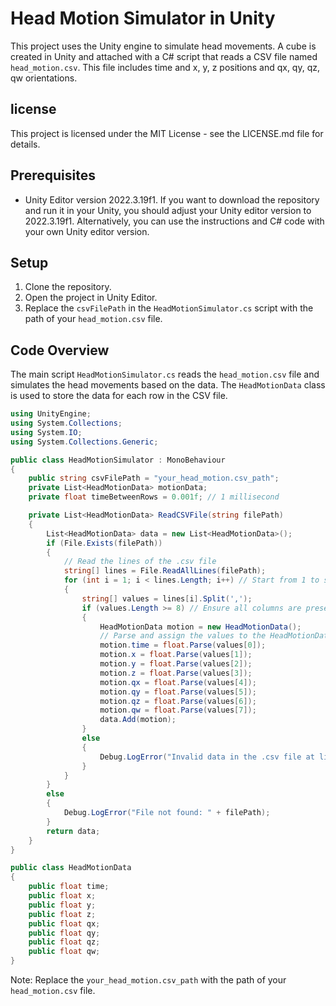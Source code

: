 # Head Motion Simulator in Unity

This project uses the Unity engine to simulate head movements. A cube is created in Unity and attached with a C# script that reads a CSV file named `head_motion.csv`. This file includes time and x, y, z positions and qx, qy, qz, qw orientations.

## license
This project is licensed under the MIT License - see the LICENSE.md file for details.

## Prerequisites

- Unity Editor version 2022.3.19f1. If you want to download the repository and run it in your Unity, you should adjust your Unity editor version to 2022.3.19f1. Alternatively, you can use the instructions and C# code with your own Unity editor version.

## Setup

1. Clone the repository.
2. Open the project in Unity Editor.
3. Replace the `csvFilePath` in the `HeadMotionSimulator.cs` script with the path of your `head_motion.csv` file.

## Code Overview

The main script `HeadMotionSimulator.cs` reads the `head_motion.csv` file and simulates the head movements based on the data. The `HeadMotionData` class is used to store the data for each row in the CSV file.

```csharp
using UnityEngine;
using System.Collections;
using System.IO;
using System.Collections.Generic;

public class HeadMotionSimulator : MonoBehaviour
{
    public string csvFilePath = "your_head_motion.csv_path";
    private List<HeadMotionData> motionData;
    private float timeBetweenRows = 0.001f; // 1 millisecond

    private List<HeadMotionData> ReadCSVFile(string filePath)
    {
        List<HeadMotionData> data = new List<HeadMotionData>();
        if (File.Exists(filePath))
        {
            // Read the lines of the .csv file
            string[] lines = File.ReadAllLines(filePath);
            for (int i = 1; i < lines.Length; i++) // Start from 1 to skip the header
            {
                string[] values = lines[i].Split(',');
                if (values.Length >= 8) // Ensure all columns are present
                {
                    HeadMotionData motion = new HeadMotionData();
                    // Parse and assign the values to the HeadMotionData object
                    motion.time = float.Parse(values[0]);
                    motion.x = float.Parse(values[1]);
                    motion.y = float.Parse(values[2]);
                    motion.z = float.Parse(values[3]);
                    motion.qx = float.Parse(values[4]);
                    motion.qy = float.Parse(values[5]);
                    motion.qz = float.Parse(values[6]);
                    motion.qw = float.Parse(values[7]);
                    data.Add(motion);
                }
                else
                {
                    Debug.LogError("Invalid data in the .csv file at line " + (i + 1));
                }
            }
        }
        else
        {
            Debug.LogError("File not found: " + filePath);
        }
        return data;
    }
}

public class HeadMotionData
{
    public float time;
    public float x;
    public float y;
    public float z;
    public float qx;
    public float qy;
    public float qz;
    public float qw;
}
```
Note: Replace the `your_head_motion.csv_path` with the path of your `head_motion.csv` file.
